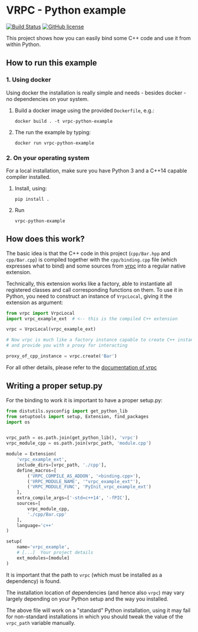 # VRPC - Python example
[![Build Status](https://travis-ci.org/bheisen/vrpc-python-example.svg?branch=master)](https://travis-ci.org/bheisen/vrpc-python-example)
[![GitHub license](https://img.shields.io/badge/license-MIT-blue.svg)](https://raw.githubusercontent.com/bheisen/vrpc-python-example/master/LICENSE)

This project shows how you can easily bind some C++ code and use it from within
Python.

## How to run this example

### 1. Using docker

Using docker the installation is really simple and needs - besides docker -
no dependencies on your system.

1. Build a docker image using the provided `Dockerfile`, e.g.:

    ```
    docker build . -t vrpc-python-example
    ```

2. The run the example by typing:

    ```
    docker run vrpc-python-example
    ```

### 2. On your operating system

For a local installation, make sure you have Python 3 and a C++14 capable
compiler installed.

1. Install, using:
    ```
    pip install .
    ```

2. Run
    ```
    vrpc-python-example
    ```

## How does this work?

The basic idea is that the C++ code in this project (`cpp/Bar.hpp` and
`cpp/Bar.cpp`) is compiled together with the `cpp/binding.cpp` file (which
expresses what to bind) and some sources from
[vrpc](https://github.com/bheisen/vrpc) into a regular native extension.

Technically, this extension works like a factory, able to instantiate all
registered classes and call corresponding functions on them. To use it in
Python, you need to construct an instance of `VrpcLocal`, giving it the
extension as argument:

```python
from vrpc import VrpcLocal
import vrpc_example_ext  # <-- this is the compiled C++ extension

vrpc = VrpcLocal(vrpc_example_ext)

# Now vrpc is much like a factory instance capable to create C++ instance
# and provide you with a proxy for interacting

proxy_of_cpp_instance = vrpc.create('Bar')
```

For all other details, please refer to the [documentation of
vrpc](https://github.com/bheisen/vrpc#readme)

## Writing a proper setup.py

For the binding to work it is important to have a proper setup.py:

```python
from distutils.sysconfig import get_python_lib
from setuptools import setup, Extension, find_packages
import os


vrpc_path = os.path.join(get_python_lib(), 'vrpc')
vrpc_module_cpp = os.path.join(vrpc_path, 'module.cpp')

module = Extension(
    'vrpc_example_ext',
    include_dirs=[vrpc_path, './cpp'],
    define_macros=[
        ('VRPC_COMPILE_AS_ADDON', '<binding.cpp>'),
        ('VRPC_MODULE_NAME', '"vrpc_example_ext"'),
        ('VRPC_MODULE_FUNC', 'PyInit_vrpc_example_ext')
    ],
    extra_compile_args=['-std=c++14', '-fPIC'],
    sources=[
        vrpc_module_cpp,
        './cpp/Bar.cpp'
    ],
    language='c++'
)

setup(
    name='vrpc_example',
    # [...]  Your project details
    ext_modules=[module]
)
```

It is important that the path to `vrpc` (which must be installed as a
dependency) is found.

The installation location of dependencies (and hence also `vrpc`) may vary
largely depending on your Python setup and the way you installed.

The above file will work on a "standard" Python installation, using it may fail
for non-standard installations in which you should tweak the value of the
`vrpc_path` variable manually.
